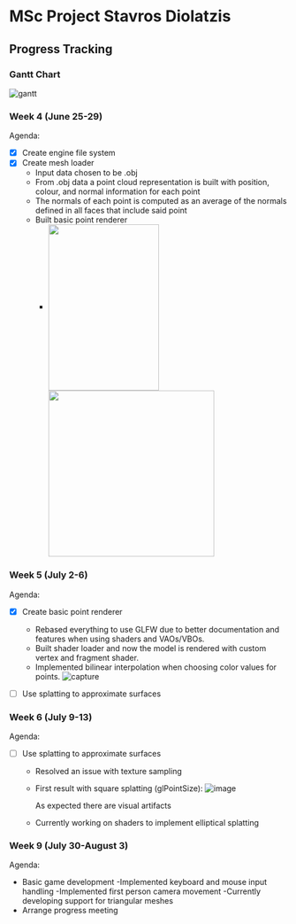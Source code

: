 # MSc Project Stavros Diolatzis
## Progress Tracking

### Gantt Chart

![gantt](https://user-images.githubusercontent.com/19236056/42326310-74f32460-8071-11e8-81fb-5926085dcf80.PNG)

### Week 4 (June 25-29)

Agenda: 
  - [x] Create engine file system
  - [x] Create mesh loader 
    - Input data chosen to be .obj
    - From .obj data a point cloud representation is built with position, colour, and normal information for each point
    - The normals of each point is computed as an average of the normals defined in all faces that include said point
    - Built basic point renderer
      - <img align="center" width="200" height="300" src="https://user-images.githubusercontent.com/19236056/42325376-c1f42aaa-806e-11e8-8cfc-675ff5b84ae8.PNG">  <img align="center" width="300" height="300" src="https://user-images.githubusercontent.com/19236056/43147301-637e742e-8f6b-11e8-86f9-fe559f85abc6.PNG">  
      
        
### Week 5 (July 2-6)

Agenda:
  - [X] Create basic point renderer
    - Rebased everything to use GLFW due to better documentation and features when using shaders and VAOs/VBOs.
    - Built shader loader and now the model is rendered with custom vertex and fragment shader.
    - Implemented bilinear interpolation when choosing color values for points.
    ![capture](https://user-images.githubusercontent.com/19236056/42422454-e1c2f6cc-82ee-11e8-8e64-ee5ed5592cd0.PNG)    
  - [ ] Use splatting to approximate surfaces
   
    
    
### Week 6 (July 9-13)

Agenda:

  - [ ] Use splatting to approximate surfaces
    - Resolved an issue with texture sampling
    - First result with square splatting (glPointSize):
      ![image](https://user-images.githubusercontent.com/19236056/42581671-fff0c7ca-8535-11e8-8f7e-f3e698fc5f95.png)
      
      As expected there are visual artifacts
    
    - Currently working on shaders to implement elliptical splatting
    
    
### Week 9 (July 30-August 3)
  
Agenda:
   - Basic game development
      -Implemented keyboard and mouse input handling
      -Implemented first person camera movement
      -Currently developing support for triangular meshes
   - Arrange progress meeting
